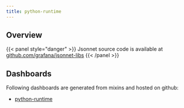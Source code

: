 ```yaml
---
title: python-runtime
---
```


## Overview



{{< panel style="danger" >}}
Jsonnet source code is available at [github.com/grafana/jsonnet-libs](https://github.com/grafana/jsonnet-libs/tree/master/python-runtime-mixin)
{{< /panel >}}

## Dashboards
Following dashboards are generated from mixins and hosted on github:


- [python-runtime](https://github.com/monitoring-mixins/website/blob/master/assets/python-runtime/dashboards/python-runtime.json)
